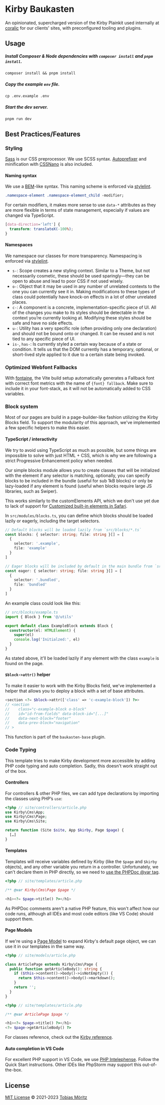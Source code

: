 # Kirby Baukasten

An opinionated, supercharged version of the Kirby Plainkit used internally at
[coralic](https://coralic.com) for our clients' sites, with preconfigured tooling
and plugins.

## Usage

##### Install Composer & Node dependencies with `composer install` and `pnpm install`.

```
composer install && pnpm install
```

##### Copy the example `env` file.

```
cp .env.example .env
```

##### Start the dev server.

```
pnpm run dev
```

## Best Practices/Features

### Styling

[Sass](https://sass-lang.com/dart-sass) is our CSS preprocessor. We use SCSS syntax. [Autoprefixer](https://github.com/postcss/autoprefixer) and minification with [CSSNano](https://github.com/cssnano/cssnano) is also included.

#### Naming syntax

We use a [BEM](https://github.com/bem)-like syntax. This naming scheme is enforced via [stylelint](https://stylelint.io/).

```css
.namespace-element .namespace-element_child -modifier;
```

For certain modifiers, it makes more sense to use `data-*` attributes as they are more flexible in terms of state management, especially if values are changed via TypeScript.

```css
[data-direction='left'] {
  transform: translateX(-100%);
}
```

#### Namespaces

We namespace our classes for more transparency. Namespacing is enforced via [stylelint](https://stylelint.io/).

- `s-`: Scope creates a new styling context. Similar to a Theme, but not necessarily cosmetic, these should be used sparingly—they can be open to abuse and lead to poor CSS if not used wisely.
- `o-`: Object that it may be used in any number of unrelated contexts to the one you can currently see it in. Making modifications to these types of class could potentially have knock-on effects in a lot of other unrelated places.
- `c-`: A component is a concrete, implementation-specific piece of UI. All of the changes you make to its styles should be detectable in the context you’re currently looking at. Modifying these styles should be safe and have no side effects.
- `u-`: Utility has a very specific role (often providing only one declaration) and should not be bound onto or changed. It can be reused and is not tied to any specific piece of UI.
- `is-`, `has-`: Is currently styled a certain way because of a state or condition. It tells us that the DOM currently has a temporary, optional, or short-lived style applied to it due to a certain state being invoked.

### Optimized Webfont Fallbacks

With [fontaine](https://github.com/danielroe/fontaine), the Vite build setup automatically generates a Fallback font with correct font metrics with the name of `{font} fallback`. Make sure to include it in your font-stack, as it will not be automatically added to CSS variables.

### Block system

Most of our pages are build in a page-builder-like fashion utilizing the Kirby Blocks field. To support the modularity of this approach, we've implemented a few specific helpers to make this easier.

#### TypeScript / interactivity

We try to avoid using TypeScript as much as possible, but some things are impossible to solve with just HTML + CSS, which is why we are following a strict Progressive Enhancement policy when needed.

Our simple blocks module allows you to create classes that will be initialized with the element if any selector is matching, optionally, you can specify blocks to be included in the bundle (useful for sub 1kB blocks) or only be lazy-loaded if any element is found (useful when blocks require large JS libraries, such as Swiper).

This works similarly to the customElements API, which we don't use yet due to lack of support for [Customized built-in elements in Safari](https://bugs.webkit.org/show_bug.cgi?id=182671).

In `src/modules/blocks.ts`, you can define which blocks should be loaded lazily or eagerly, including the target selectors.

```ts
// Default blocks will be loaded lazily from `src/blocks/*.ts`
const blocks: { selector: string; file: string }[] = [
  {
    selector: '.example',
    file: 'example'
  }
]

// Eager blocks will be included by default in the main bundle from `src/blocks/eager/*.ts`
const eager: { selector: string; file: string }[] = [
  {
    selector: '.bundled',
    file: 'bundled'
  }
]
```

An example class could look like this:

```ts
// src/blocks/example.ts
import { Block } from '@/utils'

export default class ExampleBlock extends Block {
  constructor(el: HTMLElement) {
    super(el)
    console.log('Initialzed:', el)
  }
}
```

As stated above, it'll be loaded lazily if any element with the class `example` is found on the page.

#### `$block->attr()` helper

To make it easier to work with the Kirby Blocks field, we've implemented a helper that allows you to deploy a block with a set of base attributes.

```php
<section <?= $block->attr(['class' => 'c-example-block']) ?>>
// <section
//    class="c-example-block o-block"
//    id="id-from-fields" data-block-id="[...]"
//    data-next-block="footer"
//    data-prev-block="navigation"
// >
```

This function is part of the `baukasten-base` plugin.

### Code Typing

This template tries to make Kirby development more accessible by adding PHP code
typing and auto completion. Sadly, this doesn't work straight out of the box.

#### Controllers

For controllers & other PHP files, we can add type declarations by importing the classes using
PHP’s `use`:

```php
<?php // site/controllers/article.php
use Kirby\Cms\App;
use Kirby\Cms\Page;
use Kirby\Cms\Site;

return function (Site $site, App $kirby, Page $page) {
  […]
}
```

#### Templates

Templates will receive variables defined by Kirby (like the `$page` and `$kirby`
objects), and any other variable you return in a controller. Unfortunately, we can't
declare them in PHP directly, so we need to
[use the PHPDoc @var tag](https://github.com/php-fig/fig-standards/blob/2668020622d9d9eaf11d403bc1d26664dfc3ef8e/proposed/phpdoc-tags.md#517-var).

```php
<?php // site/templates/article.php

/** @var Kirby\Cms\Page $page */

<h1><?= $page->title() ?></h1>
```

As PHPDoc comments aren't a native PHP feature, this won't affect how our code
runs, although all IDEs and most code editors (like VS Code) should support
them.

#### Page Models

If we're using a
[Page Model](https://getkirby.com/docs/guide/templates/page-models) to expand
Kirby's default page object, we can use it in our templates in the same way.

```php
<?php // site/models/article.php

class ArticlePage extends Kirby\Cms\Page {
  public function getArticleBody(): string {
    if ($this->content()->body()->isNotEmpty()) {
      return $this->content()->body()->markdown();
    }
    return '';
  }
}
```

```php
<?php // site/templates/article.php

/** @var ArticlePage $page */

<h1><?= $page->title() ?></h1>
<?= $page->getArticleBody() ?>
```

For classes reference, check out the
[Kirby reference](https://getkirby.com/docs/reference/objects).

#### Auto completion in VS Code

For excellent PHP support in VS Code, we use
[PHP Intelephense](https://marketplace.visualstudio.com/items?itemName=bmewburn.vscode-intelephense-client).
Follow the Quick Start instructions. Other IDEs like PhpStorm may support this
out-of-the-box.

## License

[MIT License](./LICENSE) © 2021-2023 [Tobias Möritz](https://github.com/tobimori)
